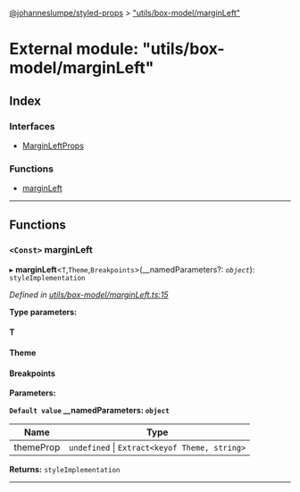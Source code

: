 [@johanneslumpe/styled-props](../README.md) > ["utils/box-model/marginLeft"](../modules/_utils_box_model_marginleft_.md)

# External module: "utils/box-model/marginLeft"

## Index

### Interfaces

* [MarginLeftProps](../interfaces/_utils_box_model_marginleft_.marginleftprops.md)

### Functions

* [marginLeft](_utils_box_model_marginleft_.md#marginleft)

---

## Functions

<a id="marginleft"></a>

### `<Const>` marginLeft

▸ **marginLeft**<`T`,`Theme`,`Breakpoints`>(__namedParameters?: *`object`*): `styleImplementation`

*Defined in [utils/box-model/marginLeft.ts:15](https://github.com/johanneslumpe/styled-props/blob/8e709f1/src/utils/box-model/marginLeft.ts#L15)*

**Type parameters:**

#### T 
#### Theme 
#### Breakpoints 
**Parameters:**

**`Default value` __namedParameters: `object`**

| Name | Type |
| ------ | ------ |
| themeProp | `undefined` \| `Extract<keyof Theme, string>` |

**Returns:** `styleImplementation`

___

